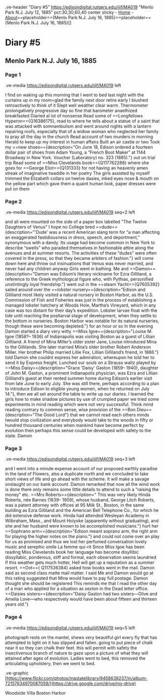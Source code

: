.ve-header "Diary #5" https://edisondigital.rutgers.edu/iiif/MA019 "Menlo Park N.J. July 12, 1885" pct:30,30,60,40 center sticky
    - [Home](/)
    - [About](/about)==placeholder=={Menlo Park N.J. July 16, 1885}==placeholder=={Menlo Park N.J. July 16, 1885}[]
    
# Diary #5 

## Menlo Park N.J. July 16, 1885

### Page 1

.ve-media https://edisondigital.rutgers.edu/iiif/MA019 left

I find on waking up this morning that I went to bed last night with the curtains up in my room=glad the family next door retire early  I blushed retroactively to think of it  Slept well weather clear warm. Thermometer prolongatively progressive day so fine that barometer anaethized breakfasted Diaried al lot of nonsense  Read some of ==Longfellows Hyperon=={Q16386175}, read to where he tells about a statue of a saint that was attacked with somnambulism and went around nights with a lantern repairing roofs, especially that of a widow woman who neglected her family to pray all the day in the church Read account of two murders in morning Herald to keep up my interest in human affairs Built an air castle or two  Took my ==new shoes=={description="On June 18, Edison ordered a fourteen dollar pair of shoes from Adam Young, a “French Boot Maker” at 1144 Broadway in New York. Voucher (Laboratory) no. 323 (1885)."} out on trial trip Read some of ==Miss Clevelands book=={Q117762288} where she goes for ==George Eliot=={Q131333} for not having an heavenly amen streak of imaginative twaddle in her poetry The girls assisted by myself trimmed the Elizabeth collars on twelve dasies, inked eyes nose & mouth on the yellow part which gave them a quaint human look, paper dresses were put on them

### Page 2

.ve-media https://edisondigital.rutgers.edu/iiif/MA019 seq=2 left

and all were mounted on the side of a paper box labelled "The Twelve Daughters of Venus" I hope no College bred ==dude=={description="'Dude' was a recent American slang term for “a man affecting an exaggerated fastidiousness in dress, speech, and deportment,” synonymous with a dandy. Its usage had become common in New York to describe “swells” who paraded themselves in fashionable attire along the avenues and at summer resorts. The activities of these “dudes” were often covered in the press, so that they became arbiters of fashion."} will come down here and throw out insinuations that Venus was never married, and never had any children anyway Girls went in bathing. Me and ==Damon=={description="Damon was Edison’s literary nickname for Ezra Gilliland, a reference to the Greek mythological figure who, with Pythias, personified unstintingly loyal friendship."} went out in the ==steam Yacht=={Q7605392} sailed around over the ==lobster nursery=={description="Edison and Gilliland most likely visited a natural nursery in Boston
Harbor, as the U.S. Commission of Fish and Fisheries was just in the process of establishing a managed lobster hatchery at Woods Hole, Martha’s Vineyard, which in any case was too distant for their day’s expedition. Lobster larvae float with the tide until reaching the postlarval stage of development, when they settle to the bottom in nurseries. Boston Harbor was notable for its natural nurseries, though these were becoming depleted."} for an hour or so In the evening Damon started a diary very witty ==Miss Igoe=={description="Louise M. Igoe (1858?– 1936) of Indianapolis was visiting Boston as a guest of Lillian Gilliland. A friend of Mina Miller’s older sister Jane, Louise introduced Mina to the Gillilands. She later married Mina’s older brother Robert Anderson Miller. Her brother Philip married Lillie Fox, Lillian Gilliland’s friend, in 1886."} told Damon she couldnt express her admiration, whereupon he told her to send it by Express freight. Lunched our souls on a Strauss waltz played by ==Miss Daisy=={description="Grace 'Daisy' Gaston (1859– 1940), daughter of John M. Gaston, a prominent Indianapolis physician, was Ezra and Lillian Gilliland’s guest at their rented summer home during Edison’s earlier visit from late June to early July. She was still there, perhaps according to a plan to introduce Edison to eligible young women, when he returned on July 14."}, then we all set around the table to write up our diaries. I learned the girls how to make shadow pictures by use of crumpled  paper we tried some experiments in mind reading which were not very successful. Think mind reading contrary to common sense, wise provision of the ==Bon Dieu=={description="The Good Lord"} that we cannot read each others minds twould stop civilization and everybody would take to the woods in fifty or hundred thousand centuries when mankind have become perfect by evolution then perhaps this sense could be developed with safety to the state. Damon 
    
### Page 3

.ve-media https://edisondigital.rutgers.edu/iiif/MA019 seq=3 left

and I went into a minute expense account of our proposed earthly paradise in the land of Flowers, also a duplicate north and we concluded to take short views of life and go ahead with the scheme. It will make a savage onslaught on our bank account. Damon remarked that now all the wind work is done there only remains some little details to attend to such a "raising the money" etc. ==Mrs Roberts=={description=" This was very likely Hinda Roberts, née Barnes (1839– 1909), whose husband, George Litch Roberts, was a patent attorney with offices at 95 Milk St., Boston, in the same building as Ezra Gilliland and the American Bell Telephone Co., for which he did extensive defense work. Hinda had attended Wesleyan Academy in Wilbraham, Mass., and Mount Holyoke (apparently without graduating), and she and her husband were known to be accomplished musicians."} hurt her ==Sophrano arm=={description="Edison meant soprano arm, the right arm for playing the higher notes on the piano."} and could not come over an play for us as promised and thus we lost her perfumed conversation lovely music and serephic smile La femme qui-rit Since Miss Igoe has been reading Miss Clevelands book her language has become disyllibic dissyllabic, ponderous, stiff and formal, each observation seems laundried If this weather gets much hotter, Hell will get up a reputation as a summer resort. ==Dot=={ Q117536384} asked how books went in the mail. Damon said as second class matte mail matter. I said Me and Damon would go at this rating suggested that Mina would have to pay full postage. Damon thought she should be registered This reminds me that I read the other day of a man who applied for a situation as sexton in the Dead letter office. ==Daisies sisters=={description="Daisy Gaston had two sisters—Olive and Amelia Love—who respectively would have been about fifteen and thirteen years old."}

### Page 4

.ve-media https://edisondigital.rutgers.edu/iiif/MA019 seq=5 left

photograph rests on the mantel, shews very beautiful girl every fly that has attempted to light on it has slipped and fallen. going to put piece of chalk near it so they can chalk their feet.  this will permit with safety the insectiverous branch of nature to gaze upon a picture of what they will attained after ages of evolution. Ladies went to bed, this removed the articulating upholstery, then we went to bed.

.ve-graphic [https://www.flickr.com/photos/mastatelibrary/9458639237/in/album-72157634970087059/](https://drive.google.com/drive/my-drive) 

Woodside Villa Boston Harbor 
